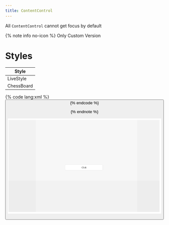 ```yaml
---
title: ContentControl
---
```


All `ContentControl` cannot get focus by default

{% note info no-icon %}
Only Custom Version

# Styles
|Style|
|-|
|LiveStyle|
|ChessBoard|

{% code lang:xml %}
<ContentControl Style="{StaticResource ChessBoard}" hc:BorderElement.CornerRadius="5">
    <Button Content="Click" Width="200"/>
</ContentControl>
{% endcode %}

{% endnote %}

![ContentControl](https://raw.githubusercontent.com/ghost1372/HandyControls/develop/Resources/MCBackgroundLiveStyle.gif)